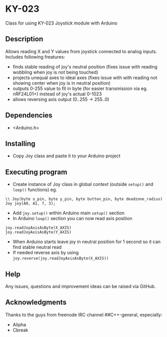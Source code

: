 # KY-023

Class for using KY-023 Joystick module with Arduino

## Description

Allows reading X and Y values from joystick connected to analog inputs. Includes following freatures:
- finds stable reading of joy's neutral position (fixes issue with reading wobbling when joy is not being touched)
- projects unequal axes to ideal axes (fixes issue with with reading not showing center when joy is in neutral position)
- outputs 0-255 value to fit in byte (for easier transmission via eg. nRF24L01+) instead of joy's actual 0-1023
- allows reversing axis output (0..255 -> 255..0)

## Dependencies

* <Arduino.h>

## Installing

* Copy Joy class and paste it to your Arduino project

## Executing program

* Create instance of Joy class in global context (outside `setup()` and `loop()` functions) eg.
```
\\ Joy(byte x_pin, byte y_pin, byte button_pin, byte deadzone_radius)
Joy joy(A0, A1, 7, 3);
```
* Add `joy.setup()` within Arduino main `setup()` section
* In Arduino `loop()` section you can now read axis position
```
joy.readJoyAxisAsByte(X_AXIS)
joy.readJoyAxisAsByte(Y_AXIS)
```
* When Arduino starts leave joy in neutral position for 1 second so it can find stable neutral read
* If needed reverse axis by using `joy.reverse(joy.readJoyAxisAsByte(X_AXIS))`

## Help

Any issues, questions and improvement ideas can be raised via GitHub.

## Acknowledgments

Thanks to the guys from freenode IRC channel ##C++-general, especially:
* Alipha
* Cbreak
